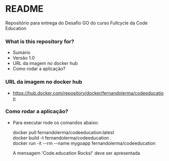 # README #

Repositório para entrega do Desafio GO do curso Fullcycle da Code Education 

### What is this repository for? ###

* Sumário
* Versão 1.0
* URL da imagem no docker hub
* Como rodar a aplicação?  

### URL da imagem no docker hub ###

* https://hub.docker.com/repository/docker/fernandolerma/codeeducation

### Como rodar a aplicação? ###

* Para executar rode os comandos abaixo:

    docker pull fernandolerma/codeeducation:latest  
    docker build -t fernandolerma/codeeducation .  
    docker run -it --rm --name mygoapp fernandolerma/codeeducation  

    A mensagem 'Code.education Rocks!' deve ser apresentada  
